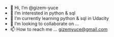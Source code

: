 - 👋 Hi, I’m @gizem-yuce
- 👀 I’m interested in python & sql
- 🌱 I’m currently learning python & sql in Udacity
- 💞️ I’m looking to collaborate on ...
- 📫 How to reach me ... gizemyuce@gmail.com 

<!---
gizem-yuce/gizem-yuce is a ✨ special ✨ repository because its `README.md` (this file) appears on your GitHub profile.
You can click the Preview link to take a look at your changes.
--->
